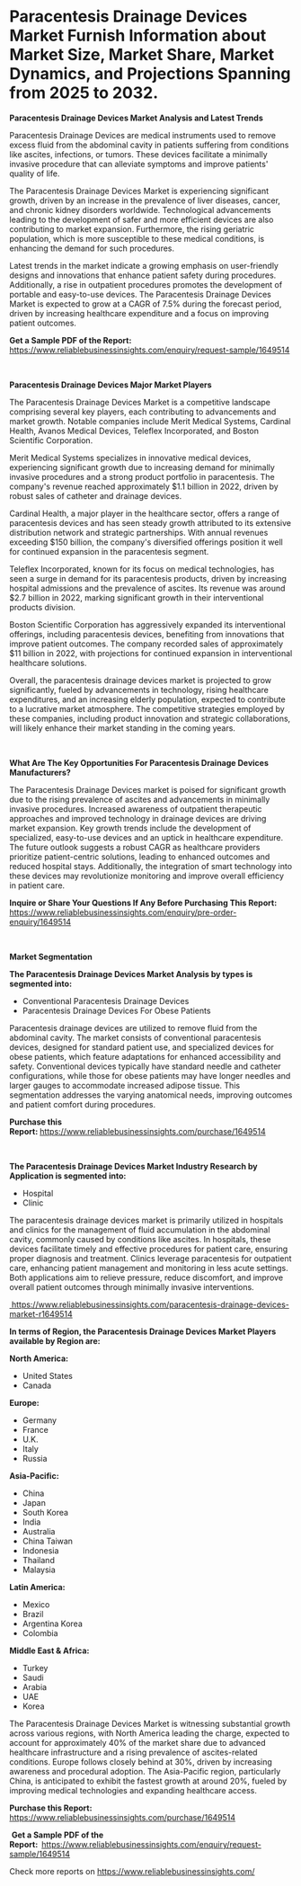 <p><h1>Paracentesis Drainage Devices Market Furnish Information about Market Size, Market Share, Market Dynamics, and Projections Spanning from 2025 to 2032.</h1></p><p><strong>Paracentesis Drainage Devices Market Analysis and Latest Trends</strong></p>
<p><p>Paracentesis Drainage Devices are medical instruments used to remove excess fluid from the abdominal cavity in patients suffering from conditions like ascites, infections, or tumors. These devices facilitate a minimally invasive procedure that can alleviate symptoms and improve patients' quality of life. </p><p>The Paracentesis Drainage Devices Market is experiencing significant growth, driven by an increase in the prevalence of liver diseases, cancer, and chronic kidney disorders worldwide. Technological advancements leading to the development of safer and more efficient devices are also contributing to market expansion. Furthermore, the rising geriatric population, which is more susceptible to these medical conditions, is enhancing the demand for such procedures.</p><p>Latest trends in the market indicate a growing emphasis on user-friendly designs and innovations that enhance patient safety during procedures. Additionally, a rise in outpatient procedures promotes the development of portable and easy-to-use devices. The Paracentesis Drainage Devices Market is expected to grow at a CAGR of 7.5% during the forecast period, driven by increasing healthcare expenditure and a focus on improving patient outcomes.</p></p>
<p><strong>Get a Sample PDF of the Report:&nbsp;</strong> <a href="https://www.reliablebusinessinsights.com/enquiry/request-sample/1649514?utm_campaign=3107&utm_medium=2&utm_source=Github&utm_content=ia&utm_term=26032025&utm_id=paracentesis-drainage-devices">https://www.reliablebusinessinsights.com/enquiry/request-sample/1649514</a></p>
<p>&nbsp;</p>
<p><strong>Paracentesis Drainage Devices Major Market Players</strong></p>
<p><p>The Paracentesis Drainage Devices Market is a competitive landscape comprising several key players, each contributing to advancements and market growth. Notable companies include Merit Medical Systems, Cardinal Health, Avanos Medical Devices, Teleflex Incorporated, and Boston Scientific Corporation.</p><p>Merit Medical Systems specializes in innovative medical devices, experiencing significant growth due to increasing demand for minimally invasive procedures and a strong product portfolio in paracentesis. The company's revenue reached approximately $1.1 billion in 2022, driven by robust sales of catheter and drainage devices.</p><p>Cardinal Health, a major player in the healthcare sector, offers a range of paracentesis devices and has seen steady growth attributed to its extensive distribution network and strategic partnerships. With annual revenues exceeding $150 billion, the company's diversified offerings position it well for continued expansion in the paracentesis segment.</p><p>Teleflex Incorporated, known for its focus on medical technologies, has seen a surge in demand for its paracentesis products, driven by increasing hospital admissions and the prevalence of ascites. Its revenue was around $2.7 billion in 2022, marking significant growth in their interventional products division.</p><p>Boston Scientific Corporation has aggressively expanded its interventional offerings, including paracentesis devices, benefiting from innovations that improve patient outcomes. The company recorded sales of approximately $11 billion in 2022, with projections for continued expansion in interventional healthcare solutions.</p><p>Overall, the paracentesis drainage devices market is projected to grow significantly, fueled by advancements in technology, rising healthcare expenditures, and an increasing elderly population, expected to contribute to a lucrative market atmosphere. The competitive strategies employed by these companies, including product innovation and strategic collaborations, will likely enhance their market standing in the coming years.</p></p>
<p>&nbsp;</p>
<p><strong>What Are The Key Opportunities For Paracentesis Drainage Devices Manufacturers?</strong></p>
<p><p>The Paracentesis Drainage Devices market is poised for significant growth due to the rising prevalence of ascites and advancements in minimally invasive procedures. Increased awareness of outpatient therapeutic approaches and improved technology in drainage devices are driving market expansion. Key growth trends include the development of specialized, easy-to-use devices and an uptick in healthcare expenditure. The future outlook suggests a robust CAGR as healthcare providers prioritize patient-centric solutions, leading to enhanced outcomes and reduced hospital stays. Additionally, the integration of smart technology into these devices may revolutionize monitoring and improve overall efficiency in patient care.</p></p>
<p><strong>Inquire or Share Your Questions If Any Before Purchasing This Report:</strong> <a href="https://www.reliablebusinessinsights.com/enquiry/pre-order-enquiry/1649514?utm_campaign=3107&utm_medium=2&utm_source=Github&utm_content=ia&utm_term=26032025&utm_id=paracentesis-drainage-devices">https://www.reliablebusinessinsights.com/enquiry/pre-order-enquiry/1649514</a></p>
<p>&nbsp;</p>
<p><strong>Market Segmentation</strong></p>
<p><strong>The Paracentesis Drainage Devices Market Analysis by types is segmented into:</strong></p>
<p><ul><li>Conventional Paracentesis Drainage Devices</li><li>Paracentesis Drainage Devices For Obese Patients</li></ul></p>
<p><p>Paracentesis drainage devices are utilized to remove fluid from the abdominal cavity. The market consists of conventional paracentesis devices, designed for standard patient use, and specialized devices for obese patients, which feature adaptations for enhanced accessibility and safety. Conventional devices typically have standard needle and catheter configurations, while those for obese patients may have longer needles and larger gauges to accommodate increased adipose tissue. This segmentation addresses the varying anatomical needs, improving outcomes and patient comfort during procedures.</p></p>
<p><strong>Purchase this Report:&nbsp;</strong><a href="https://www.reliablebusinessinsights.com/purchase/1649514?utm_campaign=3107&utm_medium=2&utm_source=Github&utm_content=ia&utm_term=26032025&utm_id=paracentesis-drainage-devices">https://www.reliablebusinessinsights.com/purchase/1649514</a></p>
<p>&nbsp;</p>
<p><strong>The Paracentesis Drainage Devices Market Industry Research by Application is segmented into:</strong></p>
<p><ul><li>Hospital</li><li>Clinic</li></ul></p>
<p><p>The paracentesis drainage devices market is primarily utilized in hospitals and clinics for the management of fluid accumulation in the abdominal cavity, commonly caused by conditions like ascites. In hospitals, these devices facilitate timely and effective procedures for patient care, ensuring proper diagnosis and treatment. Clinics leverage paracentesis for outpatient care, enhancing patient management and monitoring in less acute settings. Both applications aim to relieve pressure, reduce discomfort, and improve overall patient outcomes through minimally invasive interventions.</p></p>
<p><a href="https://www.reliablebusinessinsights.com/paracentesis-drainage-devices-market-r1649514?utm_campaign=3107&utm_medium=2&utm_source=Github&utm_content=ia&utm_term=26032025&utm_id=paracentesis-drainage-devices">&nbsp;https://www.reliablebusinessinsights.com/paracentesis-drainage-devices-market-r1649514</a></p>
<p><strong>In terms of Region, the Paracentesis Drainage Devices Market Players available by Region are:</strong></p>
<p>
    <p> <strong> North America: </strong>
        <ul>
            <li>United States</li>
            <li>Canada</li>
        </ul>
        </p> 
    <p> <strong> Europe: </strong>
        <ul>
            <li>Germany</li>
            <li>France</li>
            <li>U.K.</li>
            <li>Italy</li>
            <li>Russia</li>
        </ul>
        </p> 
    <p> <strong> Asia-Pacific: </strong>
        <ul>
            <li>China</li>
            <li>Japan</li>
            <li>South Korea</li>
            <li>India</li>
            <li>Australia</li>
            <li>China Taiwan</li>
            <li>Indonesia</li>
            <li>Thailand</li>
            <li>Malaysia</li>
        </ul>
        </p> 
    <p> <strong> Latin America: </strong>
        <ul>
            <li>Mexico</li>
            <li>Brazil</li>
            <li>Argentina Korea</li>
            <li>Colombia</li>
        </ul>
        </p> 
    <p> <strong> Middle East & Africa: </strong>
        <ul>
            <li>Turkey</li>
            <li>Saudi</li>
            <li>Arabia</li>
            <li>UAE</li>
            <li>Korea</li>
        </ul>
    </p>
    </p>
<p><p>The Paracentesis Drainage Devices Market is witnessing substantial growth across various regions, with North America leading the charge, expected to account for approximately 40% of the market share due to advanced healthcare infrastructure and a rising prevalence of ascites-related conditions. Europe follows closely behind at 30%, driven by increasing awareness and procedural adoption. The Asia-Pacific region, particularly China, is anticipated to exhibit the fastest growth at around 20%, fueled by improving medical technologies and expanding healthcare access.</p></p>
<p><strong>Purchase this Report: </strong><a href="https://www.reliablebusinessinsights.com/purchase/1649514?utm_campaign=3107&utm_medium=2&utm_source=Github&utm_content=ia&utm_term=26032025&utm_id=paracentesis-drainage-devices">https://www.reliablebusinessinsights.com/purchase/1649514</a></p>
<p>&nbsp;<strong>Get a Sample PDF of the Report:&nbsp;&nbsp;</strong><a href="https://www.reliablebusinessinsights.com/enquiry/request-sample/1649514?utm_campaign=3107&utm_medium=2&utm_source=Github&utm_content=ia&utm_term=26032025&utm_id=paracentesis-drainage-devices">https://www.reliablebusinessinsights.com/enquiry/request-sample/1649514</a></p>
<p><strong></strong></p>
<p>Check more reports on <a href="https://www.reliablebusinessinsights.com/?utm_campaign=3107&utm_medium=2&utm_source=Github&utm_content=ia&utm_term=26032025&utm_id=paracentesis-drainage-devices">https://www.reliablebusinessinsights.com/</a></p>